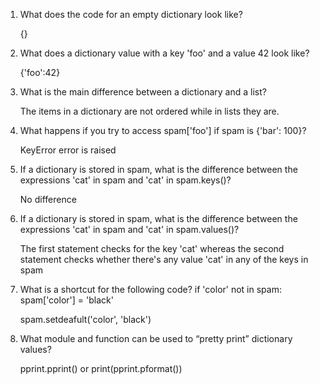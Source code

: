 1. What does the code for an empty dictionary look like?
   
   {}


2. What does a dictionary value with a key 'foo' and a value 42 look like?
   
   {'foo':42}


3. What is the main difference between a dictionary and a list?
   
   The items in a dictionary are not ordered while in lists they are.


4. What happens if you try to access spam['foo'] if spam is {'bar': 100}?
   
   KeyError error is raised


5. If a dictionary is stored in spam, what is the difference between the expressions 'cat' in spam and 'cat' in spam.keys()?
   
   No difference


6. If a dictionary is stored in spam, what is the difference between the expressions 'cat' in spam and 'cat' in spam.values()?
   
   The first statement checks for the key 'cat' whereas the second statement checks whether there's any value 'cat' in any of the keys in spam


7. What is a shortcut for the following code?
if 'color' not in spam:
    spam['color'] = 'black'

    spam.setdeafult('color', 'black')


8. What module and function can be used to “pretty print” dictionary values?
   
   pprint.pprint() or print(pprint.pformat())